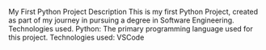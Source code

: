 My First Python Project
Description
This is my first Python Project, created as part of my journey in pursuing a degree in Software Engineering. 
Technologies used.
Python: The primary programming language used for this project.
Technologies used: VSCode

